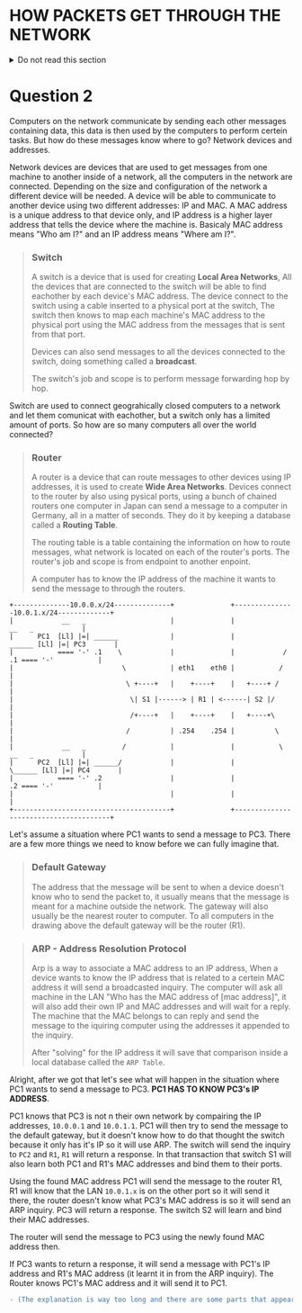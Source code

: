 # HOW PACKETS GET THROUGH THE NETWORK

<details>
<summary>Do not read this section</summary>
In my summary of the `7 Layer OSI Model` I talked about 3 techniques that packets use to get routed through the internet, `Hop by Hop`, `End to End`, and `Service to Service`. These techniques facilitate the ability to get a message from one machine to another, and the way they work is enabled by the layers they lie in.

When passing in the network the packets will be processed and transformed by different network devices, so to know what happens to a packet we need to learn and understand those devices:

## Switch

The switch is the device needed to physically connect multiple computers to a LAN (a Local Area Network, A hub can also be used to do that but it is a very stupid device and generally not used). The devices connect to the switch using network cables and the slot that they use to physically connect to the switch is called `a port`. The switch isn't aware of the existence of other devices, it just routes packets through itself based on the MAC address written as the destination address in the L2 header of that packet.

```
.         |    __                        .------.                        __
.         |   [Ll] ___________________P1 | ---> | P2___________________ [Ll]
.         |   ====                    P3 | <--- | P4                    ====
MACHINE   |  HOST A                  /   '------'   \                  HOST B
MAC ADD   |   a2a2                  /                \                  b3b3
.         |    __                  /                  \                  __
.         |   [Ll] _______________/                    \_______________ [Ll]
.         |   ====                                                      ====
MACHINE   |  HOST C                                                    HOST D
MAC ADD   |   d7d7                                                      f1f1
```

The way the routing works is through a process of translating MAC addresses to switch ports, **a single port can be bound to multiple MAC addresses**. And the translation happens inside of a thing called the `MAC Address Table`, essentially the MAC address table is like a telephone book of MAC addresses that tells it what port to use to reach that address. The MAC Address Table begins empty.


| MAC ADDRESS   | PORT          |
| ------------- | ------------- |
| Empty         |               |


A switch performs three actions. First, **Learning**:
> When the switch receives a packet with **an unknown MAC address** it will register it in the MAC address table. The switch will take the `source MAC address` of the packet and the `port it was received on` and will write both down as bound in the MAC address table.

But what happens when a packet needs to be sent to a MAC address that isn't recognized by the switch, then its only option is to perform it's second operation and that is **Flooding**. The switch will send the packet to all of the ports except the port that it was sent from, when the endpoints at the other sides of the ports receive the packet they will inspect the L2 header and only accept the packet if it matches their own MAC address, otherwise they will drop it silently.

If a packet arrives at the switch with a MAC address that is registered it will translate that MAC address using the MAC address table and **Forward** that packet to the designated port. Lastly, it doesn't matter to the switch what device is on the other end of a port. It can be a computer, a router, or even another switch, all the switch looks at is the MAC address, the L2 Header.

Most communication happens through the switch but keep in mind that it can also occur **with** the switch, and that is possible because **a switch has its own MAC and IP addresses**, so when communicating with a switch it essentially acts like any other computer in the networking aspect.

-------------------------------------------------------------------------------------------------------------------

Let's take the network shown above and demonstrate, `HOST A` wants to send a packet to `HOST B`. `HOST A` 
```diff
- (I think the sentence above is incomplete)
```
```
.         |    __                        .------.                        __
.         |   [Ll] __________________ P1 | ---> | P2 __________________ [Ll]
.         |   ====     --PACKET-->    P3 | <--- | P4    ?               ====
MACHINE   |  HOST A                  /   '------'   \                  HOST B
MAC ADD   |   a2a2               ?  /                \  ?               b3b3
.         |    __                  /                  \                  __
.         |   [Ll] _______________/                    \_______________ [Ll]
.         |   ====                                                      ====
MACHINE   |  HOST C                                                    HOST D
MAC ADD   |   d7d7                                                      f1f1
```
The switch learns HOST A's MAC Address to its `MAC ADDRESS TABLE`.

| MAC ADDRESS   | PORT          |
| ------------- | ------------- |
| a2a2          | P1            |

Then it floods the packet to the network since it doesn't know the MAC Address translation of "b3b3".
```
SWITCH -.
        |
        :---------> P2
        :---------> P3
        '---------> P4

.         |    __                        .------.                        __
.         |   [Ll] __________________ P1 | ---> | P2 __________________ [Ll]
.         |   ====                    P3 | <--- | P4    --PACKET-->V    ====
MACHINE   |  HOST A                  /   '------'   \                  HOST B
MAC ADD   |   a2a2                  /                \                  b3b3
.         |    __                  /                  \                  __
.         |   [Ll] _______________/                    \_______________ [Ll]
.         |   ====   X<--PACKET--                        --PACKET-->X   ====
MACHINE   |  HOST C                                                    HOST D
MAC ADD   |   d7d7                                                      f1f1
```
*Notice the packet is only accepted on HOST B*

And this is how the packet reaches HOST B. However, also notice that `the Switch did not learn the port that HOST B belongs to`.
Now, what if `HOST B` wants to reply to `HOST A`, it will send a packet back with `HOST A`'s MAC Address in the L2 Header.

```
.         |    __                        .------.                        __
.         |   [Ll] __________________ P1 | ---> | P2 __________________ [Ll]
.         |   ====                    P3 | <--- | P4    <--PACKET--     ====
MACHINE   |  HOST A                  /   '------'   \                  HOST B
MAC ADD   |   a2a2                  /                \                  b3b3
.         |    __                  /                  \                  __
.         |   [Ll] _______________/                    \_______________ [Ll]
.         |   ====                                                      ====
MACHINE   |  HOST C                                                    HOST D
MAC ADD   |   d7d7                                                      f1f1
```
The switch will then **learn** `HOST B`'s MAC Address and map it in the MAC address Table. and also translate the destination MAC address to port 1.

```
b3b3(HOST B) --> a2a2(HOST A)
.                 ^
.         .-------'
.         |
```

| MAC ADDRESS   | PORT          |
| ------------- | ------------- |
| a2a2          | P1            |
| b3b3          | P2            |

Where it will then **Forward** the packet.

```
.         |    __                        .------.                        __
.         |   [Ll] __________________ P1 | ---> | P2 __________________ [Ll]
.         |   ====     <--PACKET--    P3 | <--- | P4                    ====
MACHINE   |  HOST A                  /   '------'   \                  HOST B
MAC ADD   |   a2a2                  /                \                  b3b3
.         |    __                  /                  \                  __
.         |   [Ll] _______________/                    \_______________ [Ll]
.         |   ====                                                      ====
MACHINE   |  HOST C                                                    HOST D
MAC ADD   |   d7d7                                                      f1f1
```
-------------------------------------------------------------------------------------------------------------------

There is just one more special MAC address we need to get familiar with before we finish studying switches and it's :**FFFFFF:FFFFFF** that is the Broadcast address, this will make the switch always flood.


## ARP

**ARP**, or **A**ddress **R**esolution **P**rotocol is the protocol that is used to "translate" layer 3 IP Adresses to layer 2 MAC addresses, it is very simple. Technically, the protocol doesn't belong in the 3rd layer even though it does invlove IP addresses, this means that it is only possible to perform inside a LAN.

### THE WAY IT WORKS

```
 HOST A                                                      HOST B
 __   _                      .------.                        __   _
[Ll] |=| ________________ P1 | ---> | P2 __________________ [Ll] |=|
==== '-'                     | <--- |                       ==== '-'
10.1.1.22                    '------'                       10.1.1.37
a2a2                                                        ?
```

Let's say I am `HOST A` and I want to send some information to `HOST B`, a ping for demonstration.
In order to perform any kind of communication on the internet the computer must know the IP Address of the endpoint it is trying to communicate with. So let's say I put it in manually.

The computer knows what the IP of the other machine is but not the MAC so it will use the ARP protocol.

```
+-------------------------------+
| Address Resolution Protocol   |
| (Request)                     |
|-------------------------------|
| Hello, if 10.1.1.37 is out    |
| there please tell me your MAC |
| address. I am 10.1.1.22/a2a2. |
|                               |
'-------------------------------'
| LAYER 2 HEADER                |
|-------------------------------|
| SRC MAC                  a2a2 |
| DST MAC         ffffff:ffffff | // MAC Address "ffffff:ffffff" stands for broadcast, this means
'-------------------------------' // that the message will reach all machines in the lan.

 HOST A                                                      HOST B
 __   _    --ARP-REQ->       .------.                        __   _
[Ll] |=| ________________ P1 | ---> | P2 __________________ [Ll] |=|
==== '-'                     | <--- |                       ==== '-'
10.1.1.22                    '------'                       10.1.1.37
a2a2                                                        ?
```

This is what the arp header looks like, if you look carefuly you might notice that the DST MAC is ffffff:ffffff which is the broadcasting address. So we can start to put an image together of what will happen.

`HOST A` sends a message asking any computer identifying with the IP address "10.1.1.37" to return a message with their MAC address to 10.1.1.22/a2a2, Ip address and MAC address respectively.

The switch will take the packet, duplicate it and send it on all ports except `P1`. Then HOST B will see that the packet is dedicated to them since it has their IP Address. and they will use the given ip and mac address to send the reply back saying that their mac address is "b3b3".

```
+-------------------------------+
| Address Resolution Protocol   |
| (Reply)                       |
|-------------------------------|
| I am 10.1.1.37 my MAC is b3b3 |
|                               |
'-------------------------------'
| LAYER 2 HEADER                |
|-------------------------------|
| SRC MAC                  b3b3 |
| DST MAC                  a2a2 |
'-------------------------------'

 HOST A                                                      HOST B
 __   _                      .------.      <-ARP-RESP--      __   _
[Ll] |=| ________________ P1 | ---> | P2 __________________ [Ll] |=|
==== '-'                     | <--- |                       ==== '-'
10.1.1.22                    '------'                       10.1.1.37
a2a2                                                        b3b3
```

And that is how devices find out mac addresses in a LAN network.



## Router

The router is a layer 3 network component used to move data between different networks, this process is called **routing** (The process of moving informationg inside of a network is called **switching**). To better explain what exactly constitues a router and how it is different than a host, here is the [RC 2460](https://www.rfc-editor.org/rfc/rfc2460) definition of a router (The RFC is about IPv6 but the definition of a router applies to IPv4 as well):

>   node        - a device that implements IPv6.
>
>   router      - a node that forwards IPv6 packets not explicitly
>                 addressed to itself.
>
>   host        - any node that is not a router.

```diff
- (Wy IPv6?)
```

This basically means that **a host would drop a packet that is not intended for it**, but a **router** will try to **route it forward**.

Since routers are connected to multiple networks at once and must maintain the ability to interact with all of them (to route packets), **they must have an IP + MAC address on all networks they participate in AND must maintain a map of all of those networks.** This map is called a `Routing Table`. When a router gets a packet destined to a network it doesn't know how to route to, i.e it doesn't exist in it's routing table, it will drop it, otherwise it will send it to the next node in the chain to the target address. 
```diff
- (If the packet is dropped or forwarded is dependent on configuration)
```

```
+--------------10.0.55.x/24-------------+              +--------------10.0.44.x/24-------------+                +--10.0.66.x/24--+
|            __   _                     |              |                     __   _            |                |                |
|       .3  [Ll] |=| ______             |              |             ______ [Ll] |=|   .6      |                |                |
|     f5f5  ==== '-'       \            |              |            /       ==== '-' a2a2      |                |                |
|                           \           | eth1    eth0 |           /                           |   eth1    eth0 |                |
|            __   _          \ +----+   |    +----+    |   +----+ /          __   _            |      +----+    |                |
|       .4  [Ll] |=| _________\| S1 |------> | R1 | <------| S2 |/_________ [Ll] |=|  .20      | .--> | R2 | <----      ...      |
|     e1e1  ==== '-'          /+----+   | .2 +----+ .1 |   +----+\          ==== '-' b3b3      | | .2 +----+ .1 |                |
|                            /          | c444    fff2 |     |    \                            | | dd22    ee34 |                |
|            __   _         /           |  ^        ^  |     |     \         __   _            | |              |                |
|       .2  [Ll] |=| ______/            |  |        |  |     |      \______ [Ll] |=|   .2      | |              |                |
|     22ec  ==== '-'                    |  '        '  |     |              ==== '-' d4d4      | |              |                |
|                                       |   \      /   |     |                                 | |              |                |
+---------------------------------------+    \    /    +-----|---------------------------------+ |              +----------------+
.                                             \  /           |___________________________________|
.                                              \/
.                                   Router interfaces IP address
.                                   And MAC.
```

```diff
- (Why is S2 connected to 2 roters?)
```

Now, there are three types of routing paths that can be written into a routing tables. 

First, the `Directly Connected`, the networks that interface directly into the router are written into the **Routing Table** when configured on the router. For example Router 1 (R1) will have two directly connected networks, 10.0.55.0 and 10.0.44.0 and they will be written like that:

| **R1 ROUTING TABLE** | TYPE  | NETWORK       | INTERFACE   |   |   | **R2 ROUTING TABLE** | TYPE  | NETWORK       | INTERFACE   |
| -------------------- | ----- | ------------- | ----------- | - | - | -------------------- | ----- | ------------- | ----------- |
| 1                    | DC    | 10.0.44.0     | Eth0        |   |   | 1                    | DC    | 10.0.66.0     | Eth0        |
| 2                    | DC    | 10.0.55.0     | Eth1        |   |   | 2                    | DC    | 10.0.44.0     | Eth1        |

Second, the `Static Routing`. If Router 1 (R1) was to get a packet destined to 10.0.66.50 it would start searching the Routing Table and won't find the netwrok since it's not directly connected, meaning it would drop it. That is what static routing is for, basically static routes are manually entered networking routes. Supposedly, if I want to get a packet from the network 10.0.55.0 to the network 10.0.66.0 which is connected to Router 2 (R2), I would have to go through it. To get to Router 2 I need to have some sort of known interface with it, which in this case is network 10.0.44.0, where the router R2 posesses the address of 10.0.44.2. So if I want to put that in the Routing Table I would do:

| **R1 ROUTING TABLE** | TYPE     | NETWORK       | INTERFACE   |   |   | **R2 ROUTING TABLE** | TYPE     | NETWORK       | INTERFACE   |
| -------------------- | -------- | ------------- | ----------- | - | - | -------------------- | -------- | ------------- | ----------- |
| 1                    | DC       | 10.0.44.0     | Eth0        |   |   | 1                    | DC       | 10.0.66.0     | Eth0        |
| 2                    | DC       | 10.0.55.0     | Eth1        |   |   | 2                    | DC       | 10.0.44.0     | Eth1        |
| 3                    | Static   | 10.0.66.0     | 10.0.44.2   |   |   | 3                    | Static   | 10.0.55.0     | 10.0.44.1   |
*I also added 10.0.44.0 to R2's routing table*

```diff
- (Please explain to me this table in person)
```

Then when the packet reaches Router 2 the other router (R2) will route it to it's DC (Directly connected) network.

Lastly, `Dynamic Routing`. When setting a Router to `Dynamic Routing` it will occasionally share it's known networks to other routers connected to it, Meaning that if we take the Routing tables from the first routing option (The ones without static routes) and enable Dynamic Routing on both rouers they would share their routing tables. When a router shares their routing table information it will add all the network it is not familiar with. So if we take the routing tables from example 1 and enable `Dynamic Routing` this is what will happen:

1. The routers' routing tables before sharing their networks. 
   
| **R1 ROUTING TABLE** | TYPE      | NETWORK       | INTERFACE   |   |   | **R2 ROUTING TABLE** | TYPE      | NETWORK       | INTERFACE   |
| -------------------- | --------- | ------------- | ----------- | - | - | -------------------- | -----     | ------------- | ----------- |
| 1                    | DC        | 10.0.44.0     | Eth0        |   |   | 1                    | DC        | 10.0.66.0     | Eth0        |
| 2                    | DC        | 10.0.55.0     | Eth1        |   |   | 2                    | DC        | 10.0.44.0     | Eth1        |
| -                    | -         | -             | -           |   |   | -                    | -         | -             | -           |

2. R1 shares t's known networks, R2 recognizes 10.0.44.0 so it dismisses it but does not recognize 10.0.55.0 so it adds it to it's routing table from the addess it got it from.

| **R1 ROUTING TABLE** | TYPE      | NETWORK       | INTERFACE   |   |   | **R2 ROUTING TABLE** | TYPE      | NETWORK       | INTERFACE   |
| -------------------- | --------- | ------------- | ----------- | - | - | -------------------- | -----     | ------------- | ----------- |
| 1                    | DC        | 10.0.44.0     | Eth0        |   |   | 1                    | DC        | 10.0.66.0     | Eth0        |
| 2                    | DC        | 10.0.55.0     | Eth1        |   |   | 2                    | DC        | 10.0.44.0     | Eth1        |
| -                    | -         | -             | -           |   |   | 3                    | Dynamic   | 10.0.55.0     | 10.0.44.1   |

3. R2 shares t's known networks, R1 recognizes 10.0.44.0 so it dismisses it but does not recognize 10.0.66.0 so it adds it to it's routing table from the addess it got it from.

| **R1 ROUTING TABLE** | TYPE      | NETWORK       | INTERFACE   |   |   | **R2 ROUTING TABLE** | TYPE      | NETWORK       | INTERFACE   |
| -------------------- | --------- | ------------- | ----------- | - | - | -------------------- | -----     | ------------- | ----------- |
| 1                    | DC        | 10.0.44.0     | Eth0        |   |   | 1                    | DC        | 10.0.66.0     | Eth0        |
| 2                    | DC        | 10.0.55.0     | Eth1        |   |   | 2                    | DC        | 10.0.44.0     | Eth1        |
| Dynamic              | Dynamic   | 10.0.66.0     | 10.0.44.2   |   |   | 3                    | Dynamic   | 10.0.55.0     | 10.0.44.1   |

Hooray, now, without any intervention, networks 10.0.55.0 and 10.0.66.0 can communicate!
</details>


# Question 2

Computers on the network communicate by sending each other messages containing data, this data is then used by the computers to perform certein tasks. But how do these messages know where to go? Network devices and addresses.

Network devices are devices that are used to get messages from one machine to another inside of a network, all the computers in the network are connected. Depending on the size and configuration of the network a different device will be needed. A device will be able to communicate to another device using two different addresses: IP and MAC. A MAC address is a unique address to that device only, and IP address is a higher layer address that tells the device where the machine is. Basicaly MAC address means "Who am I?" and an IP address means "Where am I?".

> ### Switch
>
> A switch is a device that is used for creating **Local Area Networks**, All the devices that are connected to the switch will be able to find eachother by each device's MAC address. The device connect to the switch using a cable inserted to a physical port at the switch, The switch then knows to map each machine's MAC address to the physical port using the MAC address from the messages that is sent from that port.
>
> Devices can also send messages to all the devices connected to the switch, doing something called a **broadcast**.
>
> The switch's job and scope is to perform message forwarding hop by hop.

Switch are used to connect geograhically closed computers to a network and let them comunicat with eachother, but a switch only has a limited amount of ports. So how are so many computers all over the world connected?

> ### Router
>
> A router is a device that can route messages to other devices using IP addresses, it is used to create **Wide Area Networks**. Devices connect to the router by also using pysical ports, using a bunch of chained routers one computer in Japan can send a message to a computer in Germany, all in a matter of seconds. They do it by keeping a database called a **Routing Table**.
>
> The routing table is a table containing the information on how to route messages, what network is located on each of the router's ports. The router's job and scope is from endpoint to another enpoint.
>
> A computer has to know the IP address of the machine it wants to send the message to through the routers.

```
+--------------10.0.0.x/24--------------+              +---------------10.0.1.x/24-------------+
|            __   _                     |              |                     __   _            |
|      PC1  [Ll] |=| ______             |              |             ______ [Ll] |=| PC3       |
|           ==== '-' .1    \            |              |            /    .1 ==== '-'           |
|                           \           | eth1    eth0 |           /                           |
|                            \ +----+   |    +----+    |   +----+ /                            |
|                             \| S1 |------> | R1 | <------| S2 |/                             |
|                             /+----+   |    +----+    |   +----+\                             |
|                            /          | .254    .254 |          \                            |
|            __   _         /           |              |           \         __   _            |
|      PC2  [Ll] |=| ______/            |              |            \______ [Ll] |=| PC4       |
|           ==== '-' .2                 |              |                 .2 ==== '-'           |
|                                       |              |                                       |
+---------------------------------------+              +---------------------------------------+
```

Let's assume a situation where PC1 wants to send a message to PC3. There are a few more things we need to know before we can fully imagine that.

> ### Default Gateway
>
> The address that the message will be sent to when a device doesn't know who to send the packet to, it usually means that the message is meant for a machine outside the network. The gateway will also usually be the nearest router to computer. To all computers in the drawing above the default gateway will be the router (R1).

> ### ARP - Address Resolution Protocol
>
> Arp is a way to associate a MAC address to an IP address, When a device wants to know the IP address that is related to a certein MAC address it will send a broadcasted inquiry. The computer will ask all machine in the LAN "Who has the MAC address of [mac address]", it will also add their own IP and MAC addresses and will wait for a reply. The machine that the MAC belongs to can reply and send the message to the iquiring computer using the addresses it appended to the inquiry.
>
> After "solving" for the IP address it will save that comparison inside a local database called the `ARP Table`.

Alright, after we got that let's see what will happen in the situation where PC1 wants to send a message to PC3. **PC1 HAS TO KNOW PC3's IP ADDRESS**.

PC1 knows that PC3 is not n their own network by compairing the IP addresses, `10.0.0.1` and `10.0.1.1`. PC1 will then try to send the message to the default gateway, but it doesn't know how to do that thought the switch because it only has it's IP so it will use ARP. The switch will send the inquiry to `PC2` and `R1`, `R1` will return a response. In that transaction that switch S1 will also learn both PC1 and R1's MAC addresses and bind them to their ports.

Using the found MAC address PC1 will send the message to the router R1, R1 will know that the LAN `10.0.1.x` is on the other port so it will send it there, the router doesn't know what PC3's MAC address is so it will send an ARP inquiry. PC3 will return a response. The switch S2 will learn and bind their MAC addresses.

The router will send the message to PC3 using the newly found MAC address then.

If PC3 wants to return a response, it will send a message with PC1's IP address and R1's MAC address (it learnt it in from the ARP inquiry). The Router knows PC1's MAC address and it will send it to PC1.

```diff
- (The explanation is way too long and there are some parts that appear more than once)
```
